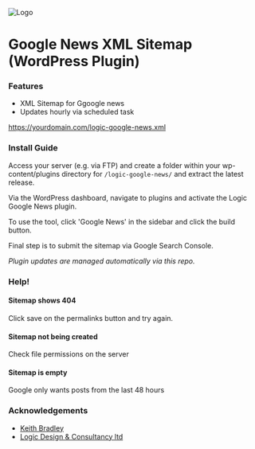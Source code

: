 ![Logo](https://avatars.githubusercontent.com/u/7678317?s=100)

#  Google News XML Sitemap (WordPress Plugin)

### Features

- XML Sitemap for Ggoogle news
- Updates hourly via scheduled task

https://yourdomain.com/logic-google-news.xml


### Install Guide

Access your server (e.g. via FTP) and create a folder within your wp-content/plugins directory for ```/logic-google-news/``` and extract the latest release. 

Via the WordPress dashboard, navigate to plugins and activate the Logic Google News plugin. 

To use the tool, click 'Google News' in the sidebar and click the build button.

Final step is to submit the sitemap via Google Search Console.

_Plugin updates are managed automatically via this repo._

### Help!

#### Sitemap shows 404
Click save on the permalinks button and try again.

#### Sitemap not being created
Check file permissions on the server

#### Sitemap is empty
Google only wants posts from the last 48 hours



### Acknowledgements

 - [Keith Bradley](https://github.com/KeithBradley)
 - [Logic Design & Consultancy ltd](https://www.logicdesign.co.uk/)

